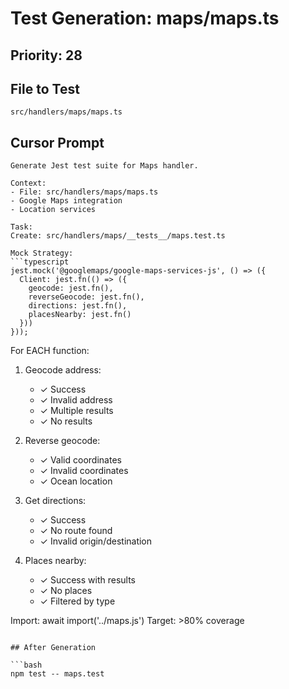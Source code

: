 # Test Generation: maps/maps.ts

## Priority: 28

## File to Test
`src/handlers/maps/maps.ts`

## Cursor Prompt

```
Generate Jest test suite for Maps handler.

Context:
- File: src/handlers/maps/maps.ts
- Google Maps integration
- Location services

Task:
Create: src/handlers/maps/__tests__/maps.test.ts

Mock Strategy:
```typescript
jest.mock('@googlemaps/google-maps-services-js', () => ({
  Client: jest.fn(() => ({
    geocode: jest.fn(),
    reverseGeocode: jest.fn(),
    directions: jest.fn(),
    placesNearby: jest.fn()
  }))
}));
```

For EACH function:
1. Geocode address:
   - ✓ Success
   - ✓ Invalid address
   - ✓ Multiple results
   - ✓ No results

2. Reverse geocode:
   - ✓ Valid coordinates
   - ✓ Invalid coordinates
   - ✓ Ocean location

3. Get directions:
   - ✓ Success
   - ✓ No route found
   - ✓ Invalid origin/destination

4. Places nearby:
   - ✓ Success with results
   - ✓ No places
   - ✓ Filtered by type

Import: await import('../maps.js')
Target: >80% coverage
```

## After Generation

```bash
npm test -- maps.test
```
